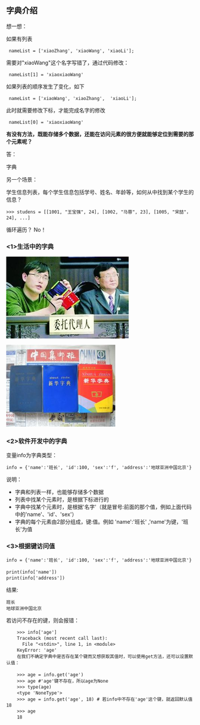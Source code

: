 ## 字典介绍

想一想：

如果有列表

     nameList = ['xiaoZhang', 'xiaoWang', 'xiaoLi'];
需要对"xiaoWang"这个名字写错了，通过代码修改：

     nameList[1] = 'xiaoxiaoWang'
如果列表的顺序发生了变化，如下

     nameList = ['xiaoWang', 'xiaoZhang',  'xiaoLi'];
此时就需要修改下标，才能完成名字的修改

     nameList[0] = 'xiaoxiaoWang'
**有没有方法，既能存储多个数据，还能在访问元素的很方便就能够定位到需要的那个元素呢？**

答：

字典

另一个场景：

学生信息列表，每个学生信息包括学号、姓名、年龄等，如何从中找到某个学生的信息？

    >>> studens = [[1001, "王宝强", 24], [1002, "马蓉", 23], [1005, "宋喆"，24], ...]

循环遍历？ No！

### <1>生活中的字典
![alt文本](Images/01-第3天-5.jpg "Title")

![alt文本](Images/01-第3天-6.jpg "Title")

### <2>软件开发中的字典
变量info为字典类型：


    info = {'name':'班长', 'id':100, 'sex':'f', 'address':'地球亚洲中国北京'}
说明：

* 字典和列表一样，也能够存储多个数据
* 列表中找某个元素时，是根据下标进行的
* 字典中找某个元素时，是根据'名字'（就是冒号:前面的那个值，例如上面代码中的'name'、'id'、'sex'）
* 字典的每个元素由2部分组成，键:值。例如 'name':'班长' ,'name'为键，'班长'为值  

### <3>根据键访问值
    info = {'name':'班长', 'id':100, 'sex':'f', 'address':'地球亚洲中国北京'}

    print(info['name'])
    print(info['address'])
结果:

    班长
    地球亚洲中国北京
若访问不存在的键，则会报错：

        >>> info['age']
        Traceback (most recent call last):
          File "<stdin>", line 1, in <module>
        KeyError: 'age'
        在我们不确定字典中是否存在某个键而又想获取其值时，可以使用get方法，还可以设置默认值：

        >>> age = info.get('age')
        >>> age #'age'键不存在，所以age为None
        >>> type(age)
        <type 'NoneType'>
        >>> age = info.get('age', 18) # 若info中不存在'age'这个键，就返回默认值18
        >>> age
        18
